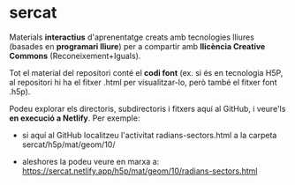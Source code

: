 # sercat

Materials **interactius** d'aprenentatge creats amb tecnologies lliures (basades en **programari lliure**) per a compartir amb **llicència Creative Commons** (Reconeixement+Iguals).

Tot el material del repositori conté el **codi font** (ex. si és en tecnologia H5P, al repositori hi ha el fitxer .html per visualitzar-lo, però també el fitxer font .h5p).

Podeu explorar els directoris, subdirectoris i fitxers aquí al GitHub, i veure'ls **en execució a Netlify**. Per exemple:

* si aquí al GitHub localitzeu l'activitat radians-sectors.html a la carpeta sercat/h5p/mat/geom/10/

* aleshores la podeu veure en marxa a: https://sercat.netlify.app/h5p/mat/geom/10/radians-sectors.html
